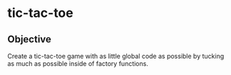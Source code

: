 # tic-tac-toe

## Objective
Create a tic-tac-toe game with as little global code as possible by tucking as much as possible inside of factory functions. 